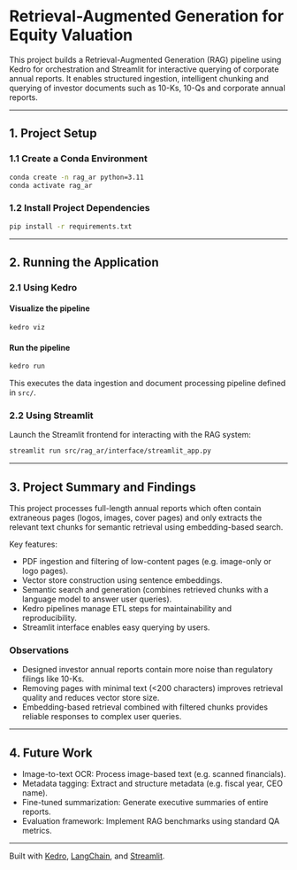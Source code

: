 # Retrieval-Augmented Generation for Equity Valuation

This project builds a Retrieval-Augmented Generation (RAG) pipeline using Kedro for orchestration and Streamlit for interactive querying of corporate annual reports. It enables structured ingestion, intelligent chunking and querying of investor documents such as 10-Ks, 10-Qs and corporate annual reports.

---

## 1. Project Setup

### 1.1 Create a Conda Environment

```bash
conda create -n rag_ar python=3.11
conda activate rag_ar
```

### 1.2 Install Project Dependencies

```bash
pip install -r requirements.txt
```

---

## 2. Running the Application

### 2.1 Using Kedro

#### Visualize the pipeline
```bash
kedro viz
```

#### Run the pipeline
```bash
kedro run
```

This executes the data ingestion and document processing pipeline defined in `src/`.

### 2.2 Using Streamlit

Launch the Streamlit frontend for interacting with the RAG system:

```bash
streamlit run src/rag_ar/interface/streamlit_app.py
```

---

## 3. Project Summary and Findings

This project processes full-length annual reports which often contain extraneous pages (logos, images, cover pages) and only extracts the relevant text chunks for semantic retrieval using embedding-based search. 

Key features:
- PDF ingestion and filtering of low-content pages (e.g. image-only or logo pages).
- Vector store construction using sentence embeddings.
- Semantic search and generation (combines retrieved chunks with a language model to answer user queries).
- Kedro pipelines manage ETL steps for maintainability and reproducibility.
- Streamlit interface enables easy querying by users.

### Observations

- Designed investor annual reports contain more noise than regulatory filings like 10-Ks.
- Removing pages with minimal text (<200 characters) improves retrieval quality and reduces vector store size.
- Embedding-based retrieval combined with filtered chunks provides reliable responses to complex user queries.

---

## 4. Future Work

- Image-to-text OCR: Process image-based text (e.g. scanned financials).
- Metadata tagging: Extract and structure metadata (e.g. fiscal year, CEO name).
- Fine-tuned summarization: Generate executive summaries of entire reports.
- Evaluation framework: Implement RAG benchmarks using standard QA metrics.

---

Built with [Kedro](https://kedro.org/), [LangChain](https://www.langchain.com/), and [Streamlit](https://streamlit.io/).
